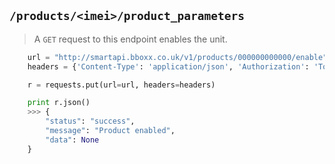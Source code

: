 ## `/products/<imei>/product_parameters`

> A `GET` request to this endpoint enables the unit.

```python
    url = "http://smartapi.bboxx.co.uk/v1/products/000000000000/enable"
    headers = {'Content-Type': 'application/json', 'Authorization': 'Token token=' + A_VALID_TOKEN}

    r = requests.put(url=url, headers=headers)

    print r.json()
    >>> {
        "status": "success", 
        "message": "Product enabled", 
        "data": None
    }
```
